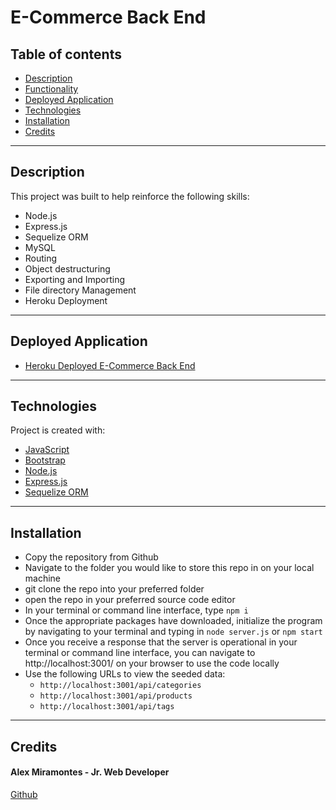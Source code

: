 # E-Commerce Back End

## Table of contents

- [Description](#description)
- [Functionality](#functionality)
- [Deployed Application](#deployed-application)
- [Technologies](#technologies)
- [Installation](#installation)
- [Credits](#credits)

---

## Description

This project was built to help reinforce the following skills:

- Node.js
- Express.js
- Sequelize ORM
- MySQL
- Routing
- Object destructuring
- Exporting and Importing
- File directory Management
- Heroku Deployment

---


## Deployed Application

- [Heroku Deployed E-Commerce Back End](https://serene-beach-57426.herokuapp.com/)

---


## Technologies

Project is created with:

- [JavaScript](https://www.javascript.com/)
- [Bootstrap](https://getbootstrap.com/)
- [Node.js](https://nodejs.org/)
- [Express.js](https://expressjs.com/)
- [Sequelize ORM](https://sequelize.org/)


---

## Installation

- Copy the repository from Github
- Navigate to the folder you would like to store this repo in on your local machine
- git clone the repo into your preferred folder
- open the repo in your preferred source code editor 
- In your terminal or command line interface, type `npm i`
- Once the appropriate packages have downloaded, initialize the program by navigating to your terminal and typing in `node server.js` or `npm start`
- Once you receive a response that the server is operational in your terminal or command line interface, you can navigate to http://localhost:3001/ on your browser to use the code locally
- Use the following URLs to view the seeded data:
  - `http://localhost:3001/api/categories`
  - `http://localhost:3001/api/products`
  - `http://localhost:3001/api/tags` 

---

## Credits
  
#### Alex Miramontes - Jr. Web Developer

[Github](https://www.github.com/amiramonte)
